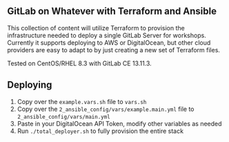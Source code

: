 ## GitLab on Whatever with Terraform and Ansible

This collection of content will utilize Terraform to provision the infrastructure needed to deploy a single GitLab Server for workshops.  Currently it supports deploying to AWS or DigitalOcean, but other cloud providers are easy to adapt to by just creating a new set of Terraform files.

Tested on CentOS/RHEL 8.3 with GitLab CE 13.11.3.

## Deploying

1. Copy over the `example.vars.sh` file to `vars.sh`
2. Copy over the `2_ansible_config/vars/example.main.yml` file to `2_ansible_config/vars/main.yml`
3. Paste in your DigitalOcean API Token, modify other variables as needed
4. Run `./total_deployer.sh` to fully provision the entire stack